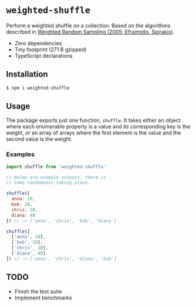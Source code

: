 # `weighted-shuffle`

Perform a weighted shuffle on a collection. Based on the algorithms described in [Weighted Random Sampling (2005; Efraimidis, Spirakis)](http://utopia.duth.gr/~pefraimi/research/data/2007EncOfAlg.pdf).

- Zero dependencies
- Tiny footprint (271 B gzipped)
- TypeScript declarations

## Installation

```sh
$ npm i weighted-shuffle
```

## Usage

The package exports just one function, `shuffle`. It takes either an object where each enumerable property is a value and its corresponding key is the weight, _or_ an array of arrays where the first element is the value and the second value is the weight.

### Examples

```js
import shuffle from 'weighted-shuffle'

// below are example outputs. there is
// some randomness taking place.

shuffle({
  anna: 10,
  bob: 20,
  chris: 30,
  diana: 40
}) // -> ['anna', 'chris', 'bob', 'diana']

shuffle([
  ['anna', 10],
  ['bob', 20],
  ['chris', 30],
  ['diana', 40]
]) // -> ['anna', 'chris', 'diana', 'bob']
```

## TODO

- Finish the test suite
- Implement benchmarks
